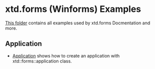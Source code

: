 # xtd.forms (Winforms) Examples

[This folder](..) contains all examples used by xtd.forms Docmentation and more.

## Application

* [Application](application/application/README.md) shows how to create an application with xtd::forms::application class.

